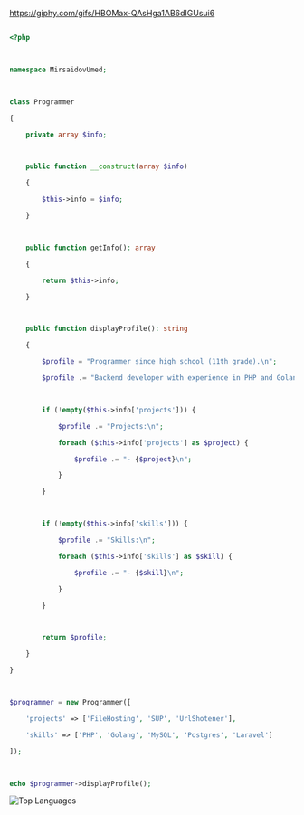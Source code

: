 https://giphy.com/gifs/HBOMax-QAsHga1AB6dIGUsui6



```php

<?php



namespace MirsaidovUmed;



class Programmer

{

    private array $info;



    public function __construct(array $info)

    {

        $this->info = $info;

    }



    public function getInfo(): array

    {

        return $this->info;

    }



    public function displayProfile(): string

    {

        $profile = "Programmer since high school (11th grade).\n";

        $profile .= "Backend developer with experience in PHP and Golang.\n";



        if (!empty($this->info['projects'])) {

            $profile .= "Projects:\n";

            foreach ($this->info['projects'] as $project) {

                $profile .= "- {$project}\n";

            }

        }



        if (!empty($this->info['skills'])) {

            $profile .= "Skills:\n";

            foreach ($this->info['skills'] as $skill) {

                $profile .= "- {$skill}\n";

            }

        }



        return $profile;

    }

}



$programmer = new Programmer([

    'projects' => ['FileHosting', 'SUP', 'UrlShotener'],

    'skills' => ['PHP', 'Golang', 'MySQL', 'Postgres', 'Laravel']

]);



echo $programmer->displayProfile();

```

![Top Languages](https://github-readme-stats.vercel.app/api/top-langs?username-MirsaidovUmed&hide=html&show_icons=true&locale=en&theme=tokyonight)